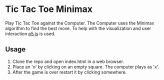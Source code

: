 # Tic Tac Toe Minimax

Play Tic Tac Toe against the Computer. The Computer uses the Minimax algorithm to find the best move.
To help with the visualization and user interaction [p5.js](https://p5js.org/) is used.

## Usage

1) Clone the repo and open index.html in a web browser.
2) Place an 'o' by clicking on an empty square. The computer plays as 'x'.
3) After the game is over restart it by clicking somewhere.
